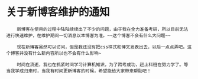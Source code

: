 # 关于新博客维护的通知   

		新博客在使用的过程中陆陆续续出了不少的问题，由于我在全力准备考研，所以目前无法进行快速维护，在维护期间一切消息以本博客为准。~~这个博客不会有什么大问题~~

		现在新博客虽然可以访问，但是我还没有把css样式和博文发表出去，以后一点点弄吧。这个博客并没有什么新内容所以也不会有什么影响~

		时间在流逝，我也在抓紧时间学习计算机知识，为了跨考成功，赶上科班在努力学了。等当我学成归来时，当我有时间更新博客的时候，希望能给大家带来帮助吧！
